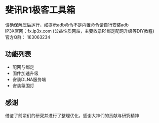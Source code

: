 # 斐讯R1极客工具箱
请确保解压后运行，如提示adb命令不是内置命令请自行安装adb  
IP3X官网：fx.ip3x.com (公益性质网站，主要收录R1绑定配网升级等DIY教程)   
官方Q群： 163063234

## 功能列表
- 配网与绑定
- 固件加速升级
- 安装DLNA服务端
- 安装氛围灯

## 感谢
借鉴了前辈们的研究并进行了整理优化，感谢大神们的贡献与研究精神

